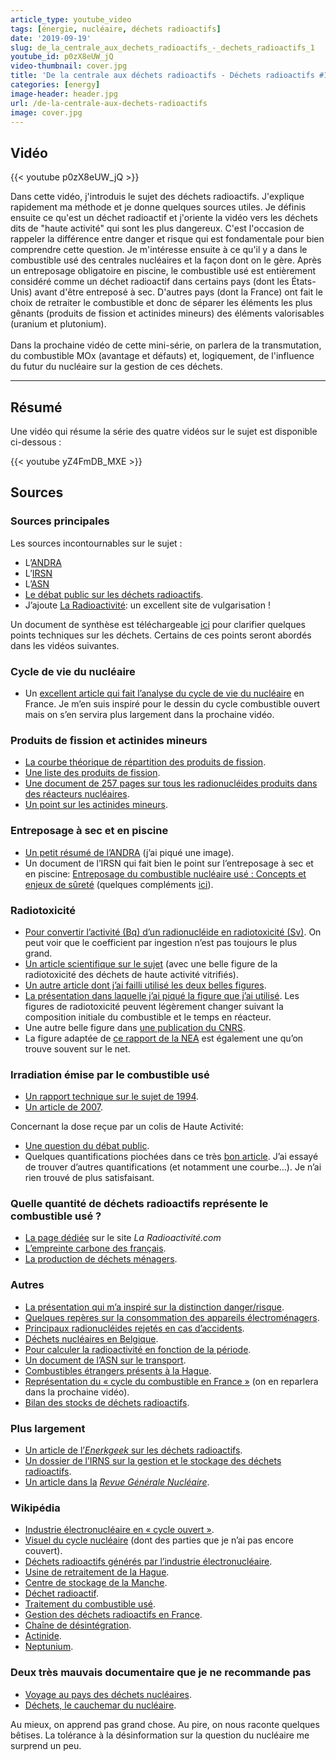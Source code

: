 ```yaml
---
article_type: youtube_video
tags: [énergie, nucléaire, déchets radioactifs]
date: '2019-09-19'
slug: de_la_centrale_aux_dechets_radioactifs_-_dechets_radioactifs_1
youtube_id: p0zX8eUW_jQ
video-thumbnail: cover.jpg
title: 'De la centrale aux déchets radioactifs - Déchets radioactifs #1'
categories: [energy]
image-header: header.jpg
url: /de-la-centrale-aux-dechets-radioactifs
image: cover.jpg
---
```


## Vidéo

{{< youtube p0zX8eUW_jQ >}}

Dans cette vidéo, j'introduis le sujet des déchets radioactifs.
J'explique rapidement ma méthode et je donne quelques sources utiles. Je
définis ensuite ce qu'est un déchet radioactif et j'oriente la vidéo vers
les déchets dits de "haute activité" qui sont les plus dangereux. C'est
l'occasion de rappeler la différence entre danger et risque qui est
fondamentale pour bien comprendre cette question. Je m'intéresse ensuite
à ce qu'il y a dans le combustible usé des centrales nucléaires et la
façon dont on le gère. Après un entreposage obligatoire en piscine, le
combustible usé est entièrement considéré comme un déchet radioactif dans
certains pays (dont les États-Unis) avant d'être entreposé à sec.
D'autres pays (dont la France) ont fait le choix de retraiter le
combustible et donc de séparer les éléments les plus gênants (produits de
fission et actinides mineurs) des éléments valorisables (uranium et
plutonium).<br><br>
Dans la prochaine vidéo de cette mini-série, on parlera de la
transmutation, du combustible MOx (avantage et défauts) et, logiquement,
de l'influence du futur du nucléaire sur la gestion de ces déchets.


<hr>

## Résumé

Une vidéo qui résume la série des quatre vidéos sur le sujet est disponible
ci-dessous :

{{< youtube yZ4FmDB_MXE >}}

## Sources

### Sources principales

Les sources incontournables sur le sujet :

- L’[ANDRA](https://www.andra.fr/)
- L’[IRSN](https://www.irsn.fr/FR/Pages/Home.aspx)
- L’[ASN](https://www.asn.fr/)
- [Le débat public sur les déchets radioactifs](https://www.debatpublic.fr/plan-national-gestion-matieres-dechets-radioactifs-pngmdr).
- J’ajoute [La Radioactivité](http://www.laradioactivite.com/): un excellent site de vulgarisation !

Un document de synthèse est téléchargeable
[ici](https://pngmdr.debatpublic.fr/approfondir/clarification-des-controverses-techniques)
pour clarifier quelques points techniques sur les déchets. Certains de ces
points seront abordés dans les vidéos suivantes.

### Cycle de vie du nucléaire

- Un [excellent article qui fait l’analyse du cycle de vie du nucléaire](https://www.sciencedirect.com/science/article/pii/S0360544214002035) en France. Je m’en suis inspiré pour le dessin du cycle combustible ouvert mais on s’en servira plus largement dans la prochaine vidéo.

### Produits de fission et actinides mineurs

- [La courbe théorique de répartition des produits de fission](https://fr.wikipedia.org/wiki/Produit_de_fission#/media/Fichier:Uranium-235_fission_product-en.svg).
- [Une liste des produits de fission](https://en.wikipedia.org/wiki/Fission_products_(by_element)).  
- [Une document de 257 pages sur tous les radionucléides produits dans des réacteurs nucléaires](https://www-pub.iaea.org/MTCD/publications/PDF/te_1340_web.pdf).
- [Un point sur les actinides mineurs](http://www.laradioactivite.com/site/pages/lesactinidesmineurs.htm).

### Entreposage à sec et en piscine

- [Un petit résumé de l’ANDRA](https://meusehautemarne.andra.fr/lentreposage-des-dechets-radioactifs-une-etape-intermediaire-avant-le-stockage) (j’ai piqué une image).
- Un document de l’IRSN qui fait bien le point sur l’entreposage à sec et en piscine: [Entreposage du combustible nucléaire usé : Concepts et enjeux de sûreté](https://www.irsn.fr/FR/expertise/rapports_expertise/surete/Pages/Rapport-IRSN-2018-00003-entreposage-combustible-use.aspx#.XYN_EygzaUl) (quelques compléments [ici](https://www.irsn.fr/FR/expertise/rapports_expertise/surete/Pages/Rapport-IRSN-2019-00265_Analyse-Possibilites-Entreposage-MOX-URE.aspx#.XYN_YygzaUk)).

### Radiotoxicité

- [Pour convertir l’activité (Bq) d’un radionucléide en radiotoxicité (Sv)](http://www.icrp.org/docs/P%20119%20JAICRP%2041(s)%20Compendium%20of%20Dose%20Coefficients%20based%20on%20ICRP%20Publication%2060.pdf). On peut voir que le coefficient par ingestion n’est pas toujours le plus grand.
- [Un article scientifique sur le sujet](https://www.sciencedirect.com/science/article/pii/S1631070517300725) (avec une belle figure de la radiotoxicité des déchets de haute activité vitrifiés).
- [Un autre article dont j’ai failli utilisé les deux belles figures](https://www.researchgate.net/publication/260633224_Final_disposal_of_radioactive_waste).
- [La présentation dans laquelle j’ai piqué la figure que j’ai utilisé](https://inis.iaea.org/collection/NCLCollectionStore/_Public/38/041/38041697.pdf). Les figures de radiotoxicité peuvent légèrement changer suivant la composition initiale du combustible et le temps en réacteur.
- Une autre belle figure dans [une publication du CNRS](http://www.cnrs.fr/publications/imagesdelaphysique/couv-PDF/IdP2006/02_Dechets_nucleaires.pdf).
- La figure adaptée de [ce rapport de la NEA](https://www.oecd-nea.org/science/docs/pubs/nea6090-transmutation.pdf) est également une qu’on trouve souvent sur le net.

### Irradiation émise par le combustible usé

- [Un rapport technique sur le sujet de 1994](https://www.osti.gov/biblio/10137382).
- [Un article de 2007](https://www.researchgate.net/publication/238613298_Characteristics_and_Dose_Levels_for_Spent_Reactor_Fuels).

Concernant la dose reçue par un colis de Haute Activité:  
- [Une question du débat public](https://participons.debatpublic.fr/processes/pngmdr/f/41/questions/106).  
- Quelques quantifications piochées dans ce très [bon article](http://www.sfen.org/rgn/dechets-risque-limite-stockage-geologique).
J’ai essayé de trouver d’autres quantifications (et notamment une courbe…). Je n’ai rien trouvé de plus satisfaisant.

### Quelle quantité de déchets radioactifs représente le combustible usé ?

- [La page dédiée](http://www.laradioactivite.com/site/pages/Combustible_Nucleaire_Use.htm) sur le site _La Radioactivité.com_
- [L’empreinte carbone des français](https://e-rse.net/emissions-CO2-francais-empreinte-carbone-271641/#gs.4r7sth).
- [La production de déchets ménagers](https://www.planetoscope.com/dechets/148-production-de-dechets-menagers-en-france.html).

### Autres

- [La présentation qui m’a inspiré sur la distinction danger/risque](http://www.occitanie-pyrenees.inserm.fr/var/inserm/storage/original/application/8aaf9268dfe5e1f0e94b47c19801187d.pdf).
- [Quelques repères sur la consommation des appareils électroménagers](https://www.energuide.be/fr/questions-reponses/combien-les-appareils-electromenagers-consomment-ils/71/).
- [Principaux radionucléides rejetés en cas d’accidents](https://www.irsn.fr/FR/connaissances/Installations_nucleaires/La_surete_Nucleaire/risque-nucleaire/mesures-radioactivite-crise/Pages/principaux-radionucleides-rejetes-en-cas-accident.aspx#.XYOQYCgzbct).
- [Déchets nucléaires en Belgique](https://www.forumnucleaire.be/theme/dechets-nucleaires/quen-est-il-de-nos-d%C3%A9chets-nucl%C3%A9aires).
- [Pour calculer la radioactivité en fonction de la période](https://opentextbc.ca/physicstestbook2/chapter/half-life-and-activity/).
- [Un document de l’ASN sur le transport](https://www.asn.fr/Informer/Dossiers-pedagogiques/Transport-des-substances-radioactives-en-France/La-radioprotection-dans-les-transports).  
- [Combustibles étrangers présents à la Hague](https://www.orano.group/docs/default-source/orano-doc/groupe/publications-reference/traitement-des-combustibles-uses-provenant-de-l-etranger-la-hague-2018.pdf?sfvrsn=6e75d797_4).
- [Représentation du « cycle du combustible en France »](https://www.irsn.fr/FR/Actualites_presse/Actualites/Documents/IRSN_NI-Rapport-Impact-Cycle-2016_20181024.pdf) (on en reparlera dans la prochaine vidéo).  
- [Bilan des stocks de déchets radioactifs](https://inventaire.andra.fr/les-donnees/dechets-radioactifs-bilan-des-stocks-fin-2017).

### Plus largement

- [Un article de l’_Enerkgeek_ sur les déchets radioactifs](https://lenergeek.com/2019/04/30/dechets-nucleaires-radioactifs-uranium-pngmdr-herve-nifenecker/).
- [Un dossier de l’IRNS sur la gestion et le stockage des déchets radioactifs](https://www.irsn.fr/FR/connaissances/Installations_nucleaires/dechets-radioactifs/gestion-stockage-dechets-radioactifs/Pages/0-sommaire-gestion-stockage-dechets-radioactifs.aspx#.XYOSSigzbct).
- [Un article dans la](http://www.sfen.org/rgn/dechets-risque-limite-stockage-geologique) _[Revue Générale Nucléaire](http://www.sfen.org/rgn/dechets-risque-limite-stockage-geologique)_.

### Wikipédia

- [Industrie électronucléaire en « cycle ouvert »](https://en.wikipedia.org/wiki/Nuclear_fuel_cycle#Once-through_nuclear_fuel_cycle).
- [Visuel du cycle nucléaire](https://en.wikipedia.org/wiki/Nuclear_fuel_cycle#/media/File:The_Nuclear_Fuel_Cycle_(44021369082)_(cropped).jpg) (dont des parties que je n’ai pas encore couvert).
- [Déchets radioactifs générés par l’industrie électronucléaire](https://fr.wikipedia.org/wiki/D%C3%A9chets_radioactifs_g%C3%A9n%C3%A9r%C3%A9s_par_la_production_d%27%C3%A9lectricit%C3%A9_d%27origine_nucl%C3%A9aire_en_France).
- [Usine de retraitement de la Hague](https://fr.wikipedia.org/wiki/Usine_de_retraitement_de_la_Hague).
- [Centre de stockage de la Manche](https://fr.wikipedia.org/wiki/Centre_de_stockage_de_la_Manche).
- [Déchet radioactif](https://fr.wikipedia.org/wiki/D%C3%A9chet_radioactif).
- [Traitement du combustible usé](https://fr.wikipedia.org/wiki/Traitement_du_combustible_nucl%C3%A9aire_us%C3%A9).
- [Gestion des déchets radioactifs en France](https://fr.wikipedia.org/wiki/Gestion_des_d%C3%A9chets_radioactifs_en_France).
- [Chaîne de désintégration](https://fr.wikipedia.org/wiki/Cha%C3%AEne_de_d%C3%A9sint%C3%A9gration).
- [Actinide](https://fr.wikipedia.org/wiki/Actinide).
- [Neptunium](https://en.wikipedia.org/wiki/Neptunium).

### Deux très mauvais documentaire que je ne recommande pas

- [Voyage au pays des déchets nucléaires](https://www.youtube.com/watch?v=KLjiX_EKrr8).
- [Déchets, le cauchemar du nucléaire](https://www.youtube.com/watch?v=OwrtzGBA8sM).

Au mieux, on apprend pas grand chose. Au pire, on nous raconte quelques
bêtises. La tolérance à la désinformation sur la question du nucléaire me
surprend un peu.  
